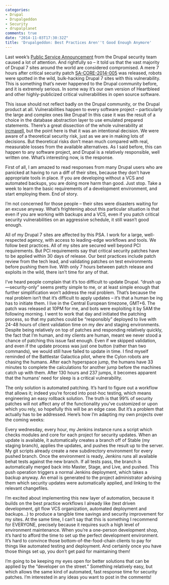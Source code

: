 ```yaml
---
categories:
- Drupal
- Drupalgeddon
- Security
- drupalplanet
comments: true
date: "2014-11-03T17:30:32Z"
title: 'Drupalgeddon: Best Practices Aren''t Good Enough Anymore'
---
```

<p>Last week&rsquo;s <a href="https://www.drupal.org/PSA-2014-003">Public Service Announcement</a> from the Drupal security team caused a lot of attention. And rightfully so &ndash; it told us that the vast majority of Drupal 7 sites around the world are considered compromised. A mere 7 hours after critical security patch <a href="https://www.drupal.org/SA-CORE-2014-005">SA-CORE-2014-005</a> was released, robots were spotted in the wild, bulk-hacking Drupal 7 sites with this vulnerability. This is something that&rsquo;s never happened to the Drupal community before, and it is extremely serious. In some way it&rsquo;s our own version of Heartbleed and other highly-publicized critical vulnerabilities in open source software.</p>

<p>This issue should not reflect badly on the Drupal community, or the Drupal product at all. Vulnerabilities happen to every software project &ndash; particularly the large and complex ones like Drupal! In this case it was the result of a choice in the database abstraction layer to use emulated prepared statements. There&rsquo;s a great dissection of the whole vulnerability at <a href="http://blog.ircmaxell.com/2014/10/a-lesson-in-security.html">ircmaxell</a>, but the point here is that it was an intentional decision. We were aware of a theoretical security risk, just as we are in making lots of decisions. But theoretical risks don&rsquo;t mean much compared with real, measurable losses from the available alternatives. As I said before, this can happen to any software project, and Drupal is a relatively responsible, well written one. What&rsquo;s interesting now, is the response.</p>

<p>First of all, I am amazed to read responses from many Drupal users who are panicked at having to run a diff of their sites, because they don&rsquo;t have appropriate tools in place. If you are developing without a VCS and automated backups, you are doing more harm than good. Just stop. Take a week to learn the basic requirements of a development environment, and start employing them. End of story.</p>

<p>I&rsquo;m not concerned for those people &ndash; their sites were disasters waiting for an excuse anyway. What&rsquo;s frightening about this particular situation is that even if you are working with backups and a VCS, even if you patch critical security vulnerabilities on an aggressive schedule, it still wasn&rsquo;t good enough.</p>

<p>All of my Drupal 7 sites are affected by this PSA. I work for a large, well-respected agency, with access to leading-edge workflows and tools. We follow best practices. All of my sites are secured well beyond PCI requirements. But PCI requirements say that critical security patches have to be applied within 30 days of release. Our best practices include patch review from the tech lead, and validating patches on test environments before pushing them live. With only 7 hours between patch release and exploits in the wild, there isn&rsquo;t time for any of that.</p>

<p>I&rsquo;ve heard people complain that it&rsquo;s too difficult to update Drupal. &ldquo;drush up &mdash;security-only&rdquo; seems pretty simple to me, or at least simple enough that
 further simplification won&rsquo;t address the real problem. That&rsquo;s because the real problem isn&rsquo;t that it&rsquo;s difficult to apply updates &ndash; it&rsquo;s that a human be
ing has to initiate them. I live in the Central European timezone, GMT+6. The patch was released at 10PM for me, and bots were exploiting it by 5AM the following morning. I went to work that day and initiated the patching process, so that my patches could be &ldquo;responsibly&rdquo; deployed to live with 24-48 hours of client validation time on my dev and staging environments. Despite being relatively on top of patches and responding relatively quickly, the fact that I&rsquo;m human, and my clients are human, meant we never stood a chance of patching this issue fast enough. Even if we skipped validation, and even if the update process was just one button (rather than two commands), we would still have failed to update in time. I find myself reminded of the Battlestar Galactica pilot, where the Cylon robots are chasing the humans. After each hyperspace jump, the humans have 33 minutes to complete the calculations for another jump before the machines catch up with them. After 130 hours and 237 jumps, it becomes apparent that the humans&#8217; need for sleep is a critical vulnerability.</p>

<p>The only solution is automated patching. It&rsquo;s hard to figure out a workflow that allows it; indeed you&rsquo;re forced into post-hoc testing, which means engineering an easy rollback solution. The truth is that 99% of security patches will not affect any of the functionality you&rsquo;ve customized or upon which you rely, so hopefully this will be an edge case. But it&rsquo;s a problem that actually has to be addressed. Here&rsquo;s how I&rsquo;m adapting my own projects over the coming weeks:</p>

<p>Every wednesday, every hour, my Jenkins instance runs a script which checks modules and core for each project for security updates. When an update is available, it automatically creates a branch off of Stable (my staging branch), applies the updates, and pushes the result up to the server. My git scripts already create a new subdirectory environment for every pushed branch. Once the environment is ready, Jenkins runs all available behat tests against the new branch. If all tests pass, the branch is automatically merged back into Master, Stage, and Live, and pushed. This push operation triggers a normal Jenkins deployment, which takes a backup anyway. An email is generated to the project administrator advising them which security updates were automatically applied, and linking to the relevant changefiles.</p>

<p>I&rsquo;m excited about implementing this new layer of automation, because it builds on the best practice workflows I already like (test driven development, git flow VCS organization, automated deployment and backups&hellip;) to produce a tangible time savings and security improvement for my sites. At the same time, I can&rsquo;t say that this is something I recommend for EVERYONE, precisely because it requires such a high level of environment maintenance. When you&rsquo;re a one-person development shop, it&rsquo;s hard to afford the time to set up the perfect development environment. It&rsquo;s hard to convince those bottom-of-the-food-chain clients to pay for things like automated testing and deployment. And certainly once you have those things set up, you don&rsquo;t get paid for maintaining them!</p>

<p>I&rsquo;m going to be keeping my eyes open for better solutions that can be applied by the &ldquo;developer on the street.&rdquo; Something relatively easy, but which allows the same kind of automated, fast response time for security patches. I&rsquo;m interested in any ideas you want to post in the comments!</p>

